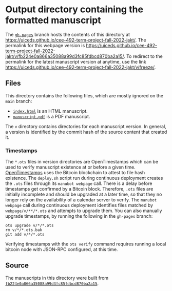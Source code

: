 # Output directory containing the formatted manuscript

The [`gh-pages`](https://github.com/uiceds/cee-492-term-project-fall-2022-jakt/tree/gh-pages) branch hosts the contents of this directory at <https://uiceds.github.io/cee-492-term-project-fall-2022-jakt/>.
The permalink for this webpage version is <https://uiceds.github.io/cee-492-term-project-fall-2022-jakt/v/fb224e0a866a35088a99d3fc85fdbcd870ba2a15/>.
To redirect to the permalink for the latest manuscript version at anytime, use the link <https://uiceds.github.io/cee-492-term-project-fall-2022-jakt/v/freeze/>.

## Files

This directory contains the following files, which are mostly ignored on the `main` branch:

+ [`index.html`](index.html) is an HTML manuscript.
+ [`manuscript.pdf`](manuscript.pdf) is a PDF manuscript.

The `v` directory contains directories for each manuscript version.
In general, a version is identified by the commit hash of the source content that created it.

### Timestamps

The `*.ots` files in version directories are OpenTimestamps which can be used to verify manuscript existence at or before a given time.
[OpenTimestamps](https://opentimestamps.org/) uses the Bitcoin blockchain to attest to file hash existence.
The `deploy.sh` script run during continuous deployment creates the `.ots` files through its `manubot webpage` call.
There is a delay before timestamps get confirmed by a Bitcoin block.
Therefore, `.ots` files are initially incomplete and should be upgraded at a later time, so that they no longer rely on the availability of a calendar server to verify.
The `manubot webpage` call during continuous deployment identifies files matched by `webpage/v/**/*.ots` and attempts to upgrade them.
You can also manually upgrade timestamps, by running the following in the `gh-pages` branch:

```shell
ots upgrade v/*/*.ots
rm v/*/*.ots.bak
git add v/*/*.ots
```

Verifying timestamps with the `ots verify` command requires running a local bitcoin node with JSON-RPC configured, at this time.

## Source

The manuscripts in this directory were built from
[`fb224e0a866a35088a99d3fc85fdbcd870ba2a15`](https://github.com/uiceds/cee-492-term-project-fall-2022-jakt/commit/fb224e0a866a35088a99d3fc85fdbcd870ba2a15).
